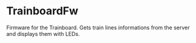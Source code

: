 # TrainboardFw
Firmware for the Trainboard.  Gets train lines informations from the server and displays them with LEDs.

